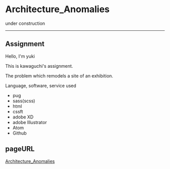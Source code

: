 # Architecture_Anomalies
under construction

---
## Assignment

Hello, I'm yuki

This is kawaguchi's assignment.

The problem which remodels a site of an exhibition.

<blockquote class="imgur-embed-pub" lang="en" data-id="a/1fKZGtk"><a href="//imgur.com/1fKZGtk"></a></blockquote><script async src="//s.imgur.com/min/embed.js" charset="utf-8"></script>

Language, software, service used

- pug
- sass(scss)
- html
- cssft
- adobe XD
- adobe Illustrator
- Atom
- Github

## pageURL
<a href="https://usagino.github.io/Architecture_Anomalies.github.io/" target="_blank">Architecture_Anomalies</a>
